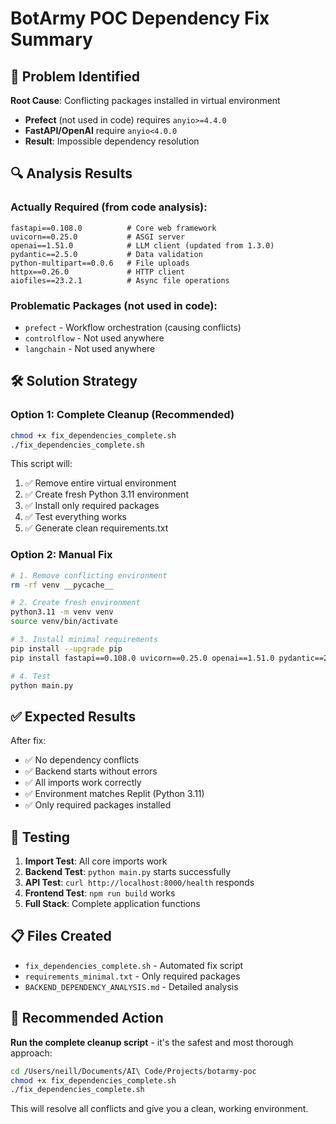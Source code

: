 # BotArmy POC Dependency Fix Summary

## 🚨 Problem Identified

**Root Cause**: Conflicting packages installed in virtual environment
- **Prefect** (not used in code) requires `anyio>=4.4.0`
- **FastAPI/OpenAI** require `anyio<4.0.0`
- **Result**: Impossible dependency resolution

## 🔍 Analysis Results

### Actually Required (from code analysis):
```
fastapi==0.108.0          # Core web framework
uvicorn==0.25.0           # ASGI server
openai==1.51.0            # LLM client (updated from 1.3.0)
pydantic==2.5.0           # Data validation
python-multipart==0.0.6   # File uploads
httpx==0.26.0             # HTTP client
aiofiles==23.2.1          # Async file operations
```

### Problematic Packages (not used in code):
- `prefect` - Workflow orchestration (causing conflicts)
- `controlflow` - Not used anywhere
- `langchain` - Not used anywhere

## 🛠️ Solution Strategy

### Option 1: Complete Cleanup (Recommended)
```bash
chmod +x fix_dependencies_complete.sh
./fix_dependencies_complete.sh
```

This script will:
1. ✅ Remove entire virtual environment
2. ✅ Create fresh Python 3.11 environment  
3. ✅ Install only required packages
4. ✅ Test everything works
5. ✅ Generate clean requirements.txt

### Option 2: Manual Fix
```bash
# 1. Remove conflicting environment
rm -rf venv __pycache__

# 2. Create fresh environment
python3.11 -m venv venv
source venv/bin/activate

# 3. Install minimal requirements
pip install --upgrade pip
pip install fastapi==0.108.0 uvicorn==0.25.0 openai==1.51.0 pydantic==2.5.0

# 4. Test
python main.py
```

## ✅ Expected Results

After fix:
- ✅ No dependency conflicts
- ✅ Backend starts without errors
- ✅ All imports work correctly
- ✅ Environment matches Replit (Python 3.11)
- ✅ Only required packages installed

## 🧪 Testing

1. **Import Test**: All core imports work
2. **Backend Test**: `python main.py` starts successfully
3. **API Test**: `curl http://localhost:8000/health` responds
4. **Frontend Test**: `npm run build` works
5. **Full Stack**: Complete application functions

## 📋 Files Created

- `fix_dependencies_complete.sh` - Automated fix script
- `requirements_minimal.txt` - Only required packages
- `BACKEND_DEPENDENCY_ANALYSIS.md` - Detailed analysis

## 🎯 Recommended Action

**Run the complete cleanup script** - it's the safest and most thorough approach:

```bash
cd /Users/neill/Documents/AI\ Code/Projects/botarmy-poc
chmod +x fix_dependencies_complete.sh
./fix_dependencies_complete.sh
```

This will resolve all conflicts and give you a clean, working environment.

